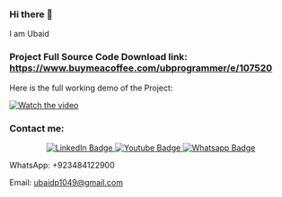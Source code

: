 ### Hi there 👋

I am Ubaid

### Project Full Source Code Download link: https://www.buymeacoffee.com/ubprogrammer/e/107520

Here is the full working demo of the Project:

[![Watch the video](https://img.youtube.com/vi/1Zyl6CPLeEI/0.jpg)](https://www.youtube.com/watch?v=1Zyl6CPLeEI&list=PLjowWp9YgJdqtHH5z7nFLPRHVduZD6Z3f&index=3)

### Contact me:

<div id="header" align="center">
  <div id="badges">
    <a href="https://www.linkedin.com/in/ubaidahmadceh/">
      <img src="https://img.shields.io/badge/LinkedIn-blue?style=for-the-badge&logo=linkedin&logoColor=white" alt="LinkedIn Badge"/>
    </a>
    <a href="https://www.youtube.com/channel/UCtIKyejnNPYaEXB5sgYADlg">
      <img src="https://img.shields.io/badge/YouTube-red?style=for-the-badge&logo=youtube&logoColor=white" alt="Youtube Badge"/>
    </a>
    <a href="https://wa.me/923484122900">
      <img src="https://img.shields.io/badge/Whatsapp-darkgreen?style=for-the-badge&logo=whatsapp&logoColor=white" alt="Whatsapp Badge"/>
    </a>
  </div>
</div>

WhatsApp: +923484122900

Email: ubaidp1049@gmail.com
